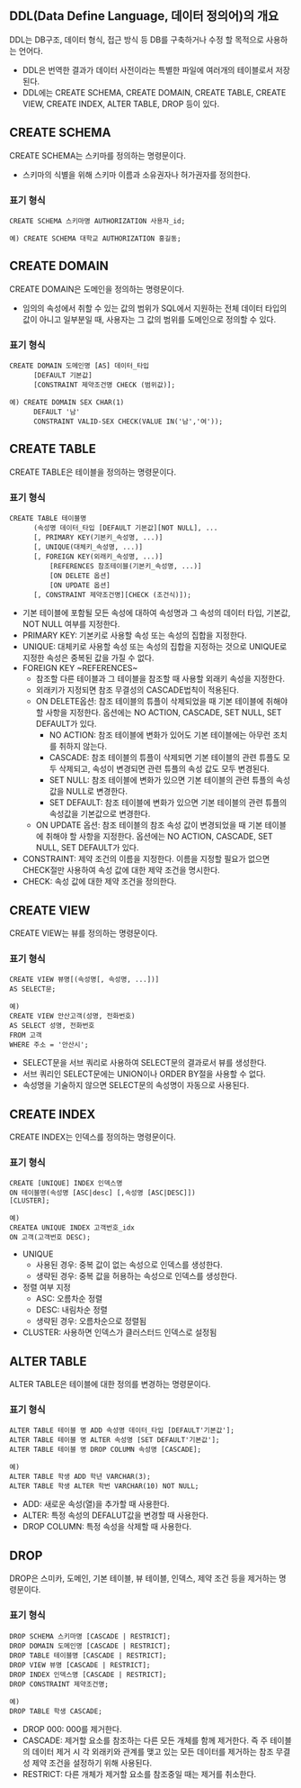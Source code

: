 ## DDL(Data Define Language, 데이터 정의어)의 개요

DDL는 DB구조, 데이터 형식, 접근 방식 등 DB를 구축하거나 수정 할 목적으로 사용하는 언어다.

- DDL은 번역한 결과가 데이터 사전이라는 특별한 파일에 여러개의 테이블로서 저장된다.
- DDL에는 CREATE SCHEMA, CREATE DOMAIN, CREATE TABLE, CREATE VIEW, CREATE INDEX, ALTER TABLE, DROP 등이 있다.

## CREATE SCHEMA

CREATE SCHEMA는 스키마를 정의하는 명령문이다.

- 스키마의 식별을 위해 스키마 이름과 소유권자나 허가권자를 정의한다.

### 표기 형식

```
CREATE SCHEMA 스키마명 AUTHORIZATION 사용자_id;

예) CREATE SCHEMA 대학교 AUTHORIZATION 홍길동;
```

## CREATE DOMAIN

CREATE DOMAIN은 도메인을 정의하는 명령문이다.

- 임의의 속성에서 취할 수 있는 값의 범위가 SQL에서 지원하는 전체 데이터 타입의 값이 아니고 일부분일 때, 사용자는 그 값의 범위를 도메인으로 정의할 수 있다.

### 표기 형식

```
CREATE DOMAIN 도메인명 [AS] 데이터_타입
      [DEFAULT 기본값]
      [CONSTRAINT 제약조건명 CHECK (범위값)];

예) CREATE DOMAIN SEX CHAR(1)
      DEFAULT '남'
      CONSTRAINT VALID-SEX CHECK(VALUE IN('남','여'));
```

## CREATE TABLE

CREATE TABLE은 테이블을 정의하는 명령문이다.

### 표기 형식

```
CREATE TABLE 테이블명
      (속성명 데이터_타입 [DEFAULT 기본값][NOT NULL], ...
      [, PRIMARY KEY(기본키_속성명, ...)]
      [, UNIQUE(대체키_속성명, ...)]
      [, FOREIGN KEY(외래키_속성명, ...)]
          [REFERENCES 참조테이블(기본키_속성명, ...)]
          [ON DELETE 옵션]
          [ON UPDATE 옵션]
      [, CONSTRAINT 제약조건명][CHECK (조건식)]);
```

- 기본 테이블에 포함될 모든 속성에 대하여 속성명과 그 속성의 데이터 타입, 기본값, NOT NULL 여부를 지정한다.
- PRIMARY KEY: 기본키로 사용할 속성 또는 속성의 집합을 지정한다.
- UNIQUE: 대체키로 사용할 속성 또는 속성의 집합을 지정하는 것으로 UNIQUE로 지정한 속성은 중복된 값을 가질 수 없다.
- FOREIGN KEY ~REFERENCES~
  - 참조할 다른 테이블과 그 테이블을 참조할 때 사용할 외래키 속성을 지정한다.
  - 외래키가 지정되면 참조 무결성의 CASCADE법칙이 적용된다.
  - ON DELETE옵션: 참조 테이블의 튜플이 삭제되었을 때 기본 테이블에 취해야 할 사항을 지정한다. 옵션에는 NO ACTION, CASCADE, SET NULL, SET DEFAULT가 있다.
    - NO ACTION: 참조 테이블에 변화가 있어도 기본 테이블에는 아무런 조치를 취하지 않는다.
    - CASCADE: 참조 테이블의 튜플이 삭제되면 기본 테이블의 관련 튜플도 모두 삭제되고, 속성이 변경되면 관련 튜플의 속성 값도 모두 변경된다.
    - SET NULL: 참조 테이블에 변화가 있으면 기본 테이블의 관련 튜플의 속성 값을 NULL로 변경한다.
    - SET DEFAULT: 참조 테이블에 변화가 있으면 기본 테이블의 관련 튜플의 속성값을 기본값으로 변경한다.
  - ON UPDATE 옵션: 참조 테이블의 참조 속성 값이 변경되었을 때 기본 테이블에 취해야 할 사항을 지정한다. 옵션에는 NO ACTION, CASCADE, SET NULL, SET DEFAULT가 있다.
- CONSTRAINT: 제약 조건의 이름을 지정한다. 이름을 지정할 필요가 없으면 CHECK절만 사용하여 속성 값에 대한 제약 조건을 명시한다.
- CHECK: 속성 값에 대한 제약 조건을 정의한다.

## CREATE VIEW

CREATE VIEW는 뷰를 정의하는 명령문이다.

### 표기 형식

```
CREATE VIEW 뷰명[(속성명[, 속성명, ...])]
AS SELECT문;

예)
CREATE VIEW 안산고객(성명, 전화번호)
AS SELECT 성명, 전화번호
FROM 고객
WHERE 주소 = '안산시';
```

- SELECT문을 서브 쿼리로 사용하여 SELECT문의 결과로서 뷰를 생성한다.
- 서브 쿼리인 SELECT문에는 UNION이나 ORDER BY절을 사용할 수 없다.
- 속성명을 기술하지 않으면 SELECT문의 속성명이 자동으로 사용된다.

## CREATE INDEX

CREATE INDEX는 인덱스를 정의하는 명령문이다.

### 표기 형식

```
CREATE [UNIQUE] INDEX 인덱스명
ON 테이블명(속성명 [ASC|desc] [,속성명 [ASC|DESC]])
[CLUSTER];

예)
CREATEA UNIQUE INDEX 고객번호_idx
ON 고객(고객번호 DESC);
```

- UNIQUE
  - 사용된 경우: 중복 값이 없는 속성으로 인덱스를 생성한다.
  - 생략된 경우: 중복 값을 허용하는 속성으로 인덱스를 생성한다.
- 정렬 여부 지정
  - ASC: 오름차순 정렬
  - DESC: 내림차순 정렬
  - 생략된 경우: 오름차순으로 정렬됨
- CLUSTER: 사용하면 인덱스가 클러스터드 인덱스로 설정됨

## ALTER TABLE

ALTER TABLE은 테이블에 대한 정의를 변경하는 명령문이다.

### 표기 형식

```
ALTER TABLE 테이블 명 ADD 속성명 데이터_타입 [DEFAULT'기본값'];
ALTER TABLE 테이블 명 ALTER 속성명 [SET DEFAULT'기본값'];
ALTER TABLE 테이블 명 DROP COLUMN 속성명 [CASCADE];

예)
ALTER TABLE 학생 ADD 학년 VARCHAR(3);
ALTER TABLE 학생 ALTER 학번 VARCHAR(10) NOT NULL;
```

- ADD: 새로운 속성(열)을 추가할 때 사용한다.
- ALTER: 특정 속성의 DEFALUT값을 변경할 때 사용한다.
- DROP COLUMN: 특정 속성을 삭제할 때 사용한다.

## DROP

DROP은 스미카, 도메인, 기본 테이블, 뷰 테이블, 인덱스, 제약 조건 등을 제거하는 명령문이다.

### 표기 형식

```
DROP SCHEMA 스키마명 [CASCADE | RESTRICT];
DROP DOMAIN 도메인명 [CASCADE | RESTRICT];
DROP TABLE 테이블명 [CASCADE | RESTRICT];
DROP VIEW 뷰명 [CASCADE | RESTRICT];
DROP INDEX 인덱스명 [CASCADE | RESTRICT];
DROP CONSTRAINT 제약조건명;

예)
DROP TABLE 학생 CASCADE;
```

- DROP 000: 000를 제거한다.
- CASCADE: 제거할 요소를 참조하는 다른 모든 개체를 함께 제거한다. 즉 주 테이블의 데이터 제거 시 각 외래키와 관계를 맺고 있는 모든 데이터를 제거하는 참조 무결성 제약 조건을 설정하기 위해 사용된다.
- RESTRICT: 다른 개체가 제거할 요소를 참조중일 때는 제거를 취소한다.
